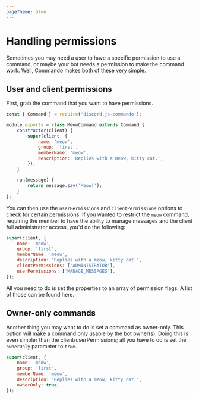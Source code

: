 ```yaml
---
pageTheme: blue
---
```


# Handling permissions

Sometimes you may need a user to have a specific permission to use a command, or maybe your bot needs a permission to make the command work. Well, Commando makes both of these very simple.

## User and client permissions

First, grab the command that you want to have permissions.

```js
const { Command } = require('discord.js-commando');

module.exports = class MeowCommand extends Command {
	constructor(client) {
		super(client, {
			name: 'meow',
			group: 'first',
			memberName: 'meow',
			description: 'Replies with a meow, kitty cat.',
		});
	}

	run(message) {
		return message.say('Meow!');
	}
};
```

You can then use the `userPermissions` and `clientPermissions` options to check for certain permissions. If you wanted to restrict the `meow` command, requiring the member to have the ability to manage messages and the client full administrator access, you'd do the following:

<!-- eslint-skip -->

```js
super(client, {
    name: 'meow',
    group: 'first',
    memberName: 'meow',
    description: 'Replies with a meow, kitty cat.',
    clientPermissions: ['ADMINISTRATOR'],
    userPermissions: ['MANAGE_MESSAGES'],
});
```

All you need to do is set the properties to an array of permission flags. A list of those can be found <docs-link path="class/Permissions?scrollTo=s-FLAGS">here</docs-link>.

## Owner-only commands

Another thing you may want to do is set a command as owner-only. This option will make a command only usable by the bot owner(s). Doing this is even simpler than the client/userPermissions; all you have to do is set the `ownerOnly` parameter to `true`.

<!-- eslint-skip -->

```js
super(client, {
    name: 'meow',
    group: 'first',
    memberName: 'meow',
    description: 'Replies with a meow, kitty cat.',
    ownerOnly: true,
});
```
